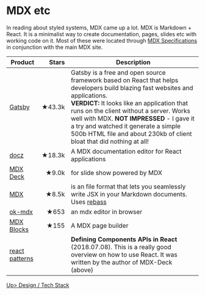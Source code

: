 # MDX etc
In reading about styled systems, MDX came up a lot. MDX is Markdown + React. It is a minimalist way to create documentation, pages, slides etc with working code on it. Most of these were located through [MDX Specifications](https://github.com/mdx-js/specification#related) in conjunction with the main MDX site.

| Product | Stars | Description |
| ------- | -----:| ----------- |
| [Gatsby](https://www.gatsbyjs.org/) | ★43.3k | Gatsby is a free and open source framework based on React that helps developers build blazing fast websites and applications. <br>**VERDICT:** It looks like an application that runs on the client without a server. Works well with MDX. **NOT IMPRESSED** - I gave it a try and watched it generate a simple 500b HTML file and about 230kb of client bloat that did nothing at all! |
| [docz](https://www.docz.site/) | ★18.3k | A MDX documentation editor for React applications |
| [MDX Deck](https://github.com/jxnblk/mdx-deck) | ★9.0k | for slide show powered by MDX |
| [MDX](https://mdxjs.com/) | ★8.5k | is an file format that lets you seamlessly write JSX in your Markdown documents. Uses [rebass](https://rebassjs.org/) |
| [ok-mdx](https://github.com/jxnblk/ok-mdx) | ★653 | an mdx editor in browser |
| [MDX Blocks](https://mdx-blocks.netlify.com/) | ★155 | A MDX page builder |
| [react patterns](https://jxnblk.com/blog/defining-component-apis-in-react/) | | **Defining Components APIs in React** (2018.07.08). This is a really good overview on how to use React. It was written by the author of MDX-Deck (above) |

[Up> Design / Tech Stack](../TechStack.md)